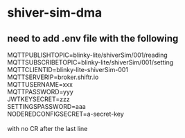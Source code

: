 # shiver-sim-dma
## need to add .env file with the following
MQTTPUBLISHTOPIC=blinky-lite\/shiverSim\/001\/reading<br>
MQTTSUBSCRIBETOPIC=blinky-lite\/shiverSim\/001\/setting<br>
MQTTCLIENTID=blinky-lite-shiverSim-001<br>
MQTTSERVERIP=broker.shiftr.io<br>
MQTTUSERNAME=xxx<br>
MQTTPASSWORD=yyy<br>
JWTKEYSECRET=zzz<br>
SETTINGSPASSWORD=aaa<br>
NODEREDCONFIGSECRET=a-secret-key<br/>
<br/>
with no CR after the last line

